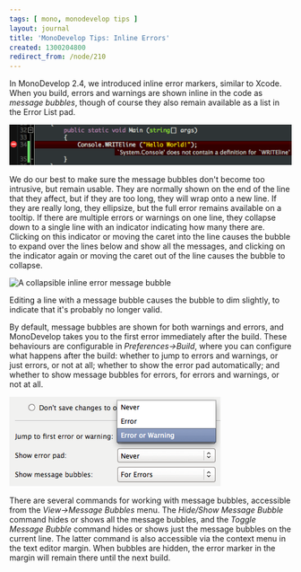 ```yaml
---
tags: [ mono, monodevelop tips ]
layout: journal
title: 'MonoDevelop Tips: Inline Errors'
created: 1300204800
redirect_from: /node/210
---
```

In MonoDevelop 2.4, we introduced inline error markers, similar to Xcode. When
you build, errors and warnings are shown inline in the code as _message
bubbles_, though of course they also remain available as a list in the Error
List pad.<!--break-->

![An inline error message bubble](/files/images/md-tips/inline-error-marker.png)

We do our best to make sure the message bubbles don't become too intrusive, but
remain usable. They are normally shown on the end of the line that they affect,
but if they are too long, they will wrap onto a new line. If they are really
long, they ellipsize, but the full error remains available on a tooltip. If
there are multiple errors or warnings on one line, they collapse down to a
single line with an indicator indicating how many there are. Clicking on this
indicator or moving the caret into the line causes the bubble to expand over the
lines below and show all the messages, and clicking on the indicator again or
moving the caret out of the line causes the bubble to collapse.

![A collapsible inline error message
bubble](/files/images/md-tips/inline-error-collapsible.png)

Editing a line with a message bubble causes the bubble to dim slightly, to
indicate that it's probably no longer valid.

By default, message bubbles are shown for both warnings and errors, and
MonoDevelop takes you to the first error immediately after the build. These
behaviours are configurable in _Preferences->Build_, where you can configure
what happens after the build: whether to jump to errors and warnings, or just
errors, or not at all; whether to show the error pad automatically; and whether
to show message bubbles for errors, for errors and warnings, or not at all.

![The inline error options](/files/images/md-tips/inline-error-options.png)

There are several commands for working with message bubbles, accessible from the
_View->Message Bubbles_ menu. The _Hide/Show Message Bubble_ command hides or
shows all the message bubbles, and the _Toggle Message Bubble_ command hides or
shows just the message bubbles on the current line. The latter command is also
accessible via the context menu in the text editor margin. When bubbles are
hidden, the error marker in the margin will remain there until the next build.
